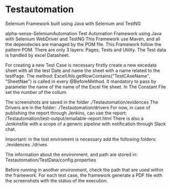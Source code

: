 # Testautomation
 Selenium Framework built using Java with Selenium and TestNG

alpha-sense-SeleniumAutomation
Test Automation Framework using Java with Selenium WebDriver and TestNG This Framework use Maven, and all the dependecies are managed by the POM file. This Framework follow the pattern POM. There are only 3 layers: Pages, Tests and Utility. The Test data is handled by excel Datasheet.

For creating a new Test Case is necessary firstly create a new excedata sheet with all the test Date and name the sheet with a name related to the testPage. The method: ExcelUtils.getRowContains("TestCAseName", "SheetNae") is called in every @BeforeMethod. It mandatory to pass by parameter the name of the name of the Excel file sheet. In The Constant File set the number of the collum.


The screenshots are saved in the folder ./Testautomation/evidences The Drivers are in the folder: ./Testautomation/drivers For now, in case of publishing the report through Jenkins, can use the report: /Testautomation/test-output/emailable-report.html There is also a Jenkinsfile with a scope of a generic pipeline with notification through Slack chat.
   
 
 Important: in the test enviroment is necessary add the following folders: 
 ./evidences
 ./drives
 
 The information about the environment, and path are stored in:
 Testautomation/TestData/config.properties
 
 Before running in another environment, check the path that are used within the framework.
 For each test case, the framework generate a PDF file with the screenshots with the status of the execution.
